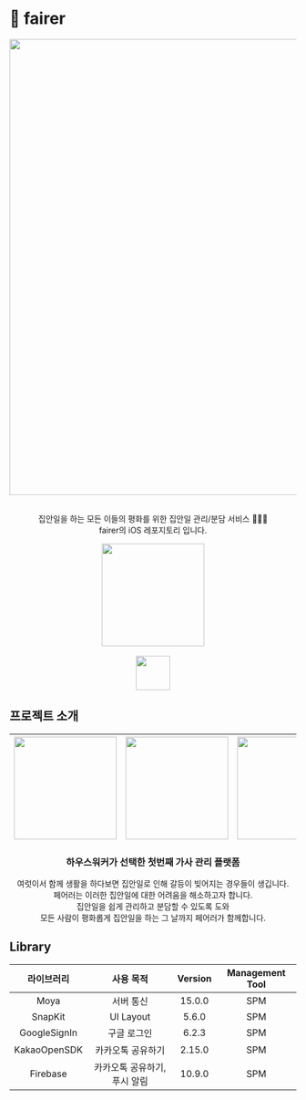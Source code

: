 # 🧹 fairer

<div align="center" >
 <img src="https://github.com/fairer-iOS/fairer-iOS/assets/81340603/90ff91d9-a658-4172-ab72-012fcc102094" align="center" width="800"/>
 <br/><br/>

 <p align="center">집안일을 하는 모든 이들의 평화를 위한 집안일 관리/분담 서비스 👨‍👧‍👧</br>fairer의 iOS 레포지토리 입니다.</p>

 <div style="display: flex; flex-direction: column;">
  <a href="https://apps.apple.com/kr/app/%ED%8E%98%EC%96%B4%EB%9F%AC-fairer/id6451104062">
   <img src="https://user-images.githubusercontent.com/81340603/204947353-18c33fe9-c49b-443a-b1e2-7cf9a85bb91b.png" width=180px />
  </a>
  <p3>&nbsp;&nbsp;</p3>
  <a href="https://www.behance.net/gallery/147276499/fairerPeacemaker-for-Houseworker">
   <img src="https://github-production-user-asset-6210df.s3.amazonaws.com/81340603/261529764-b4d633f6-ad91-4bc9-9a72-ecaa9878d9eb.png" width=60px />
  </a>
 </div>
</div>

## 프로젝트 소개
|<img src="https://github.com/fairer-iOS/fairer-iOS/assets/81340603/69043e93-2be6-4cbd-8130-98edae2939b3" width=180px />|<img src="https://github.com/fairer-iOS/fairer-iOS/assets/81340603/e7c59d33-e9aa-413e-9253-c4503c28ca60" width=180px />|<img src="https://github.com/fairer-iOS/fairer-iOS/assets/81340603/695c1f3e-4a94-4ca3-b5e9-42aac52b9c96" width=180px />|<img src="https://github.com/fairer-iOS/fairer-iOS/assets/81340603/b0797781-7dcc-43a7-a709-3b2e608fa708" width=180px />|<img src="https://github.com/fairer-iOS/fairer-iOS/assets/81340603/d6a4feeb-935a-4a6e-ac62-a8dfe1247ab2" width=180px />|
|:---:|:---:|:---:|:---:|:---:|
<h3 align="center">
 하우스워커가 선택한 첫번째 가사 관리 플랫폼
</h3>
<p align="center">
 여럿이서 함께 생활을 하다보면 집안일로 인해 갈등이 빚어지는 경우들이 생깁니다.<br>
 페어러는 이러한 집안일에 대한 어려움을 해소하고자 합니다.<br>
 집안일을 쉽게 관리하고 분담할 수 있도록 도와<br>
 모든 사람이 평화롭게 집안일을 하는 그 날까지 페어러가 함께합니다. 
</p>


## Library

라이브러리 | 사용 목적 | Version | Management Tool
:---------:|:----------:|:---------: |:---------:
 Moya | 서버 통신 | 15.0.0 | SPM
 SnapKit | UI Layout | 5.6.0 | SPM
 GoogleSignIn | 구글 로그인 | 6.2.3 | SPM
 KakaoOpenSDK | 카카오톡 공유하기 | 2.15.0 | SPM
 Firebase | 카카오톡 공유하기, 푸시 알림 | 10.9.0 | SPM
